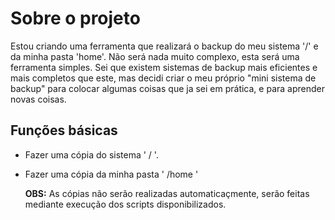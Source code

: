 # Sobre o projeto

Estou criando uma ferramenta que realizará o backup do meu sistema '/' e da minha pasta 'home'. Não será nada muito complexo, esta será uma ferramenta simples. Sei que existem sistemas de backup mais eficientes e mais completos que este, mas decidi criar o meu próprio "mini sistema de backup" para colocar algumas coisas que ja sei em prática, e para aprender novas coisas.

## Funções básicas

* Fazer uma cópia do sistema ' / '.
* Fazer uma cópia da minha pasta ' /home '

    **OBS:** As cópias não serão realizadas automaticaçmente, serão feitas mediante execução dos scripts disponibilizados.
